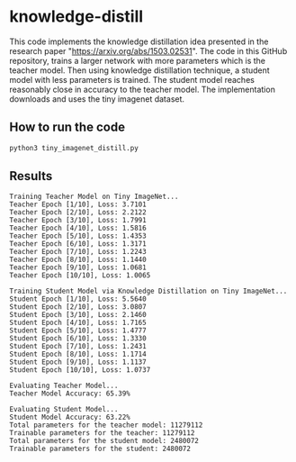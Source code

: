 
# knowledge-distill

This code implements the knowledge distillation idea presented in the research paper "https://arxiv.org/abs/1503.02531". The code in this GitHub repository, trains a larger network with more parameters which is the teacher model. Then using knowledge distillation technique, a student model with less parameters is trained. The student model reaches reasonably close in accuracy to the teacher model. The implementation downloads and uses the tiny imagenet dataset.


## How to run the code

```sh
python3 tiny_imagenet_distill.py
```

## Results

```
Training Teacher Model on Tiny ImageNet...
Teacher Epoch [1/10], Loss: 3.7101
Teacher Epoch [2/10], Loss: 2.2122
Teacher Epoch [3/10], Loss: 1.7991
Teacher Epoch [4/10], Loss: 1.5816
Teacher Epoch [5/10], Loss: 1.4353
Teacher Epoch [6/10], Loss: 1.3171
Teacher Epoch [7/10], Loss: 1.2243
Teacher Epoch [8/10], Loss: 1.1440
Teacher Epoch [9/10], Loss: 1.0681
Teacher Epoch [10/10], Loss: 1.0065

Training Student Model via Knowledge Distillation on Tiny ImageNet...
Student Epoch [1/10], Loss: 5.5640
Student Epoch [2/10], Loss: 3.0807
Student Epoch [3/10], Loss: 2.1460
Student Epoch [4/10], Loss: 1.7165
Student Epoch [5/10], Loss: 1.4777
Student Epoch [6/10], Loss: 1.3330
Student Epoch [7/10], Loss: 1.2431
Student Epoch [8/10], Loss: 1.1714
Student Epoch [9/10], Loss: 1.1137
Student Epoch [10/10], Loss: 1.0737

Evaluating Teacher Model...
Teacher Model Accuracy: 65.39%

Evaluating Student Model...
Student Model Accuracy: 63.22%
Total parameters for the teacher model: 11279112
Trainable parameters for the teacher: 11279112
Total parameters for the student model: 2480072
Trainable parameters for the student: 2480072
```







